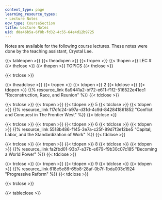 ```yaml
---
content_type: page
learning_resource_types:
- Lecture Notes
ocw_type: CourseSection
title: Lecture Notes
uid: d8a46b5a-6f8b-fd32-4c55-64e4d12b9725
---
```


Notes are available for the following course lectures. These notes were done by the teaching assistant, Crystal Lee.

{{< tableopen >}}
{{< theadopen >}}
{{< tropen >}}
{{< thopen >}}
LEC #
{{< thclose >}}
{{< thopen >}}
TOPICS
{{< thclose >}}

{{< trclose >}}

{{< theadclose >}}
{{< tropen >}}
{{< tdopen >}}
2
{{< tdclose >}}
{{< tdopen >}}
{{% resource_link 6a9441a2-bf72-e611-f1f2-516522e41ec1 "Reconstruction, Race, and Reunion" %}}
{{< tdclose >}}

{{< trclose >}}
{{< tropen >}}
{{< tdopen >}}
5
{{< tdclose >}}
{{< tdopen >}}
{{% resource_link f17cfc24-b97a-d31d-4c9d-842841861852 "Conflict and Conquest in The Frontier West" %}}
{{< tdclose >}}

{{< trclose >}}
{{< tropen >}}
{{< tdopen >}}
6
{{< tdclose >}}
{{< tdopen >}}
{{% resource_link 5518b486-f145-3e7a-c25f-89d7f3e12be5 "Capital, Labor, and the Standardization of Work" %}}
{{< tdclose >}}

{{< trclose >}}
{{< tropen >}}
{{< tdopen >}}
8
{{< tdclose >}}
{{< tdopen >}}
{{% resource_link fa2fbd01-93b7-a37b-e679-f9b30c07c185 "Becoming a World Power" %}}
{{< tdclose >}}

{{< trclose >}}
{{< tropen >}}
{{< tdopen >}}
9
{{< tdclose >}}
{{< tdopen >}}
{{% resource_link 618e5e86-65b8-28af-0b7f-1bda003c1924 "Progressive Reform" %}}
{{< tdclose >}}

{{< trclose >}}

{{< tableclose >}}
